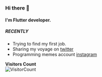 ### Hi there 👋
#### I'm Flutter developer.


##### RECENTLY
-  Trying to find my first job.
-  Sharing my voyage on [twitter](https://twitter.com/thearmagangok)
-  Programming memes account [instagram](https://instagram.com/daily.programming.memes)



**Visitors Count**  
![VisitorCount](https://profile-counter.glitch.me/{armagangok}/count.svg)

<!--
**armagangok/armagangok** is a ✨ _special_ ✨ repository because its `README.md` (this file) appears on your GitHub profile.

<p align="centerleft"><img width="50%" src="https://github-readme-stats.vercel.app/api?username=armagangok&show_icons=true" /></p>

Here are some ideas to get you started:

- 🔭 I’m currently working on ...
- 🌱 I’m currently learning ...
- 👯 I’m looking to collaborate on ...
- 🤔 I’m looking for help with ...
- 💬 Ask me about ...
- 📫 How to reach me: ...
- 😄 Pronouns: ...
- ⚡ Fun fact: ...
-->

